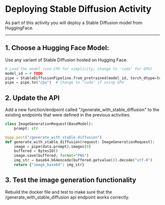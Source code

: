 # Deploying Stable Diffusion Activity

As part of this activity you will deploy a Stable Diffusion model from HuggingFace. 

---

## 1. Choose a Hugging Face Model:

Use any variant of Stable Diffusion hosted on Hugging Face.

```python
# Load the model (use CPU for simplicity; change to 'cuda' for GPU)
model_id = # TODO
pipe = StableDiffusionPipeline.from_pretrained(model_id, torch_dtype=torch.float32)
pipe = pipe.to("cpu")  # Change to "cuda" if using GPU
```

## 2. Update the API

Add a new function/endpoint called "/generate_with_stable_diffusion" to the existing endpoints that were defined in the previous activities.

```python
class ImageGenerationRequest(BaseModel):
    prompt: str

@app.post("/generate_with_stable_diffusion")
def generate_with_stable_diffusion(request: ImageGenerationRequest):
    image = pipe(data.prompt).images[0]
    buffered = BytesIO()
    image.save(buffered, format="PNG")
    img_str = base64.b64encode(buffered.getvalue()).decode("utf-8")
    return {"image_base64": img_str}
```

## 3. Test the image generation functionality

Rebuild the docker file and test to make sure that the /generate_with_stable_diffusion api endpoint works correctly.